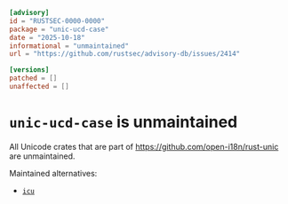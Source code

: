 ```toml
[advisory]
id = "RUSTSEC-0000-0000"
package = "unic-ucd-case"
date = "2025-10-18"
informational = "unmaintained"
url = "https://github.com/rustsec/advisory-db/issues/2414"

[versions]
patched = []
unaffected = []
```

# `unic-ucd-case` is unmaintained

All Unicode crates that are part of https://github.com/open-i18n/rust-unic are unmaintained.

Maintained alternatives:
- [`icu`](https://crates.io/crates/icu)
